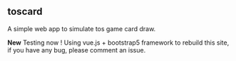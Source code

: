 ## toscard

A simple web app to simulate tos game card draw.

**New** Testing now ! Using vue.js + bootstrap5 framework to rebuild this site, if you have any bug, please comment an issue.